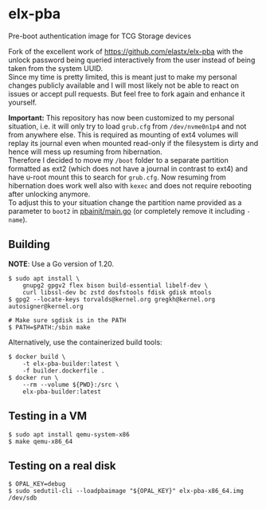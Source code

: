 # elx-pba

Pre-boot authentication image for TCG Storage devices

Fork of the excellent work of https://github.com/elastx/elx-pba with the unlock password being queried interactively from the user instead of being taken from the system UUID.  
Since my time is pretty limited, this is meant just to make my personal changes publicly available and I will most likely not be able to react on issues or accept pull requests. But feel free to fork again and enhance it yourself.

**Important:** This repository has now been customized to my personal situation, i.e. it will only try to load `grub.cfg` from `/dev/nvme0n1p4` and not from anywhere else. This is required as mounting of ext4 volumes will replay its journal even when mounted read-only if the filesystem is dirty and hence will mess up resuming from hibernation.  
Therefore I decided to move my `/boot` folder to a separate partition formatted as ext2 (which does not have a journal in contrast to ext4) and have u-root mount this to search for `grub.cfg`. Now resuming from hibernation does work well also with `kexec` and does not require rebooting after unlocking anymore.  
To adjust this to your situation change the partition name provided as a parameter to `boot2` in [pbainit/main.go](pbainit/main.go) (or completely remove it including `-name`).


## Building

**NOTE**: Use a Go version of 1.20.

```shell
$ sudo apt install \
    gnupg2 gpgv2 flex bison build-essential libelf-dev \
    curl libssl-dev bc zstd dosfstools fdisk gdisk mtools
$ gpg2 --locate-keys torvalds@kernel.org gregkh@kernel.org autosigner@kernel.org

# Make sure sgdisk is in the PATH
$ PATH=$PATH:/sbin make
```

Alternatively, use the containerized build tools:

```shell
$ docker build \
	-t elx-pba-builder:latest \
	-f builder.dockerfile .
$ docker run \
	--rm --volume ${PWD}:/src \
	elx-pba-builder:latest
```


## Testing in a VM

```shell
$ sudo apt install qemu-system-x86
$ make qemu-x86_64
```

## Testing on a real disk

```shell
$ OPAL_KEY=debug
$ sudo sedutil-cli --loadpbaimage "${OPAL_KEY}" elx-pba-x86_64.img /dev/sdb
```

